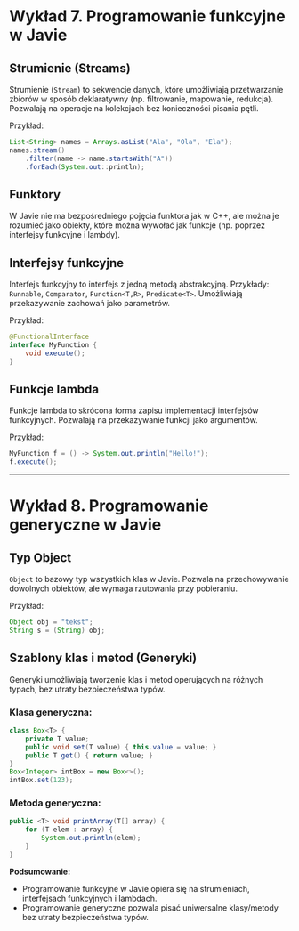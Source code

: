 # Wykład 7. Programowanie funkcyjne w Javie

## Strumienie (Streams)
Strumienie (`Stream`) to sekwencje danych, które umożliwiają przetwarzanie zbiorów w sposób deklaratywny (np. filtrowanie, mapowanie, redukcja). Pozwalają na operacje na kolekcjach bez konieczności pisania pętli.

Przykład:
```java
List<String> names = Arrays.asList("Ala", "Ola", "Ela");
names.stream()
    .filter(name -> name.startsWith("A"))
    .forEach(System.out::println);
```

## Funktory
W Javie nie ma bezpośredniego pojęcia funktora jak w C++, ale można je rozumieć jako obiekty, które można wywołać jak funkcje (np. poprzez interfejsy funkcyjne i lambdy).

## Interfejsy funkcyjne
Interfejs funkcyjny to interfejs z jedną metodą abstrakcyjną. Przykłady: `Runnable`, `Comparator`, `Function<T,R>`, `Predicate<T>`. Umożliwiają przekazywanie zachowań jako parametrów.

Przykład:
```java
@FunctionalInterface
interface MyFunction {
    void execute();
}
```

## Funkcje lambda
Funkcje lambda to skrócona forma zapisu implementacji interfejsów funkcyjnych. Pozwalają na przekazywanie funkcji jako argumentów.

Przykład:
```java
MyFunction f = () -> System.out.println("Hello!");
f.execute();
```

---

# Wykład 8. Programowanie generyczne w Javie

## Typ Object
`Object` to bazowy typ wszystkich klas w Javie. Pozwala na przechowywanie dowolnych obiektów, ale wymaga rzutowania przy pobieraniu.

Przykład:
```java
Object obj = "tekst";
String s = (String) obj;
```

## Szablony klas i metod (Generyki)
Generyki umożliwiają tworzenie klas i metod operujących na różnych typach, bez utraty bezpieczeństwa typów.

### Klasa generyczna:
```java
class Box<T> {
    private T value;
    public void set(T value) { this.value = value; }
    public T get() { return value; }
}
Box<Integer> intBox = new Box<>();
intBox.set(123);
```

### Metoda generyczna:
```java
public <T> void printArray(T[] array) {
    for (T elem : array) {
        System.out.println(elem);
    }
}
```

**Podsumowanie:**
- Programowanie funkcyjne w Javie opiera się na strumieniach, interfejsach funkcyjnych i lambdach.
- Programowanie generyczne pozwala pisać uniwersalne klasy/metody bez utraty bezpieczeństwa typów.
